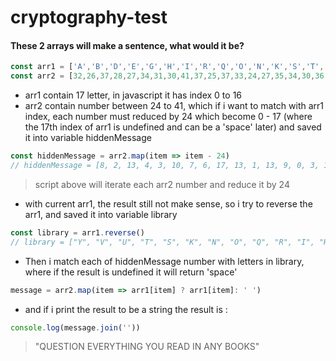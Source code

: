 # cryptography-test

#### These 2 arrays will make a sentence, what would it be?
```javascript
const arr1 = ['A','B','D','E','G','H','I','R','Q','O','N','K','S','T','U','V','Y']
const arr2 = [32,26,37,28,27,34,31,30,41,37,25,37,33,24,27,35,34,30,36,41,24,31,26,41,33,37,40,38,41,34,30,41,40,30,24,41,39,31,31,29,28]
```
* arr1 contain 17 letter, in javascript it has index 0 to 16
* arr2 contain number between 24 to 41, which if i want to match with arr1 index, each number must reduced by 24 which become 0 - 17 (where the 17th index of arr1 is undefined and can be a 'space' later) and saved it into variable hiddenMessage

```javascript
const hiddenMessage = arr2.map(item => item - 24)
// hiddenMessage = [8, 2, 13, 4, 3, 10, 7, 6, 17, 13, 1, 13, 9, 0, 3, 11, 10, 6, 12, 17, 0, 7, 2, 17, 9, 13, 16, 14, 17, 10, 6, 17, 16, 6, 0, 17, 15, 7, 7, 5, 4]
```
> script above will iterate each arr2 number and reduce it by 24
* with current arr1, the result still not make sense, so i try to reverse the arr1, and saved it into variable library
```javascript
const library = arr1.reverse()
// library = ["Y", "V", "U", "T", "S", "K", "N", "O", "Q", "R", "I", "H", "G", "E", "D", "B", "A"]
```

* Then i match each of hiddenMessage number with letters in library, where if the result is undefined it will return 'space'
```javascript
message = arr2.map(item => arr1[item] ? arr1[item]: ' ')
```
* and if i print the result to be a string the result is :
```javascript 
console.log(message.join(''))
```
> "QUESTION EVERYTHING YOU READ IN ANY BOOKS"